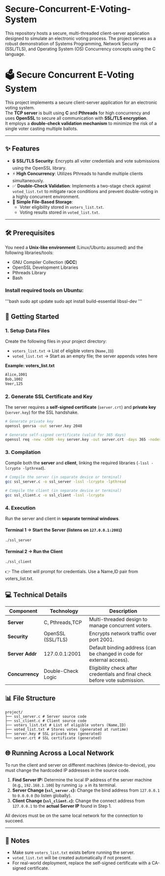 # Secure-Concurrent-E-Voting-System
This repository hosts a secure, multi-threaded client-server application designed to simulate an electronic voting process. The project serves as a robust demonstration of Systems Programming, Network Security (SSL/TLS), and Operating System (OS) Concurrency concepts using the C language.



# 🗳️ Secure Concurrent E-Voting System

This project implements a secure client-server application for an electronic voting system.  
The **TCP server** is built using **C** and **Pthreads** for high concurrency and uses **OpenSSL** to secure all communication with **SSL/TLS encryption**.  
It employs a **double-check validation mechanism** to minimize the risk of a single voter casting multiple ballots.

---

## ✨ Features

- 🔒 **SSL/TLS Security**: Encrypts all voter credentials and vote submissions using the OpenSSL library.  
- ⚡ **High Concurrency**: Utilizes Pthreads to handle multiple clients simultaneously.  
- ✅ **Double-Check Validation**: Implements a two-stage check against `voted_list.txt` to mitigate race conditions and prevent double-voting in a highly concurrent environment.  
- 📂 **Simple File-Based Storage**:  
  - Voter eligibility stored in `voters_list.txt`.  
  - Voting results stored in `voted_list.txt`.  

---

## 🛠️ Prerequisites

You need a **Unix-like environment** (Linux/Ubuntu assumed) and the following libraries/tools:

- GNU Compiler Collection (**GCC**)  
- OpenSSL Development Libraries  
- Pthreads Library  
- Bash  

### Install required tools on Ubuntu:

'''bash
sudo apt update
sudo apt install build-essential libssl-dev
'''




## 🚀 Getting Started

### 1. Setup Data Files

Create the following files in your project directory:

- `voters_list.txt` → List of eligible voters (`Name,ID`)  
- `voted_list.txt` → Start as an empty file; the server appends votes here  

**Example: voters_list.txt**

```txt
Alice,1001
Bob,1002
Veer,125
```


### 2. Generate SSL Certificate and Key

The server requires a **self-signed certificate** (`server.crt`) and **private key** (`server.key`) for the SSL handshake.

```bash
# Generate private key
openssl genrsa -out server.key 2048

# Generate self-signed certificate (valid for 365 days)
openssl req -new -x509 -key server.key -out server.crt -days 365 -nodes -subj "/CN=localhost/O=VotingApp"
```

### 3. Compilation

Compile both the **server** and **client**, linking the required libraries (`-lssl -lcrypto -lpthread`).

```bash
# Compile the server (in separate device or terminal)
gcc ssl_server.c -o ssl_server -lssl -lcrypto -lpthread

# Compile the client (in separate device or terminal)
gcc ssl_client.c -o ssl_client -lssl -lcrypto
```

### 4. Execution

Run the server and client in **separate terminal windows**.

#### Terminal 1 → Start the Server (listens on `127.0.0.1:2001`)

```bash
./ssl_server
```

#### Terminal 2 → Run the Client

```bash
./ssl_client
```

👉 The client will prompt for credentials. Use a Name,ID pair from voters_list.txt.


## 💻 Technical Details

| Component       | Technology         | Description                                                                 |
|------------------|--------------------|-----------------------------------------------------------------------------|
| **Server**      | C, Pthreads,TCP   | Multi-threaded design to manage concurrent voters.                         |
| **Security**    | OpenSSL (SSL/TLS) | Encrypts network traffic over port 2001.                                   |
| **Server Addr** | 127.0.0.1:2001    | Default binding address (can be changed in code for external access).      |
| **Concurrency** | Double-Check Logic| Eligibility check after credentials and final check before vote submission.|



## 📊 File Structure

```
project/
├── ssl_server.c # Server source code
├── ssl_client.c # Client source code
├── voters_list.txt # List of eligible voters (Name,ID)
├── voted_list.txt # Stores votes (generated at runtime)
├── server.key # SSL private key (generated)
└── server.crt # SSL certificate (generated)
```

## 🌐 Running Across a Local Network

To run the client and server on different machines (device-to-device), you must change the hardcoded IP addresses in the source code.

1.  **Find Server IP:** Determine the local IP address of the server machine (e.g., `192.168.1.100`) by running `ip a` in its terminal.
2.  **Server Change (`ssl_server.c`):** Change the bind address from `127.0.0.1` to `0.0.0.0` (to listen globally).
3.  **Client Change (`ssl_client.c`):** Change the connect address from `127.0.0.1` to the **actual Server IP** found in Step 1.

All devices must be on the same local network for the connection to succeed.



---

## 📝 Notes

- Make sure `voters_list.txt` exists before running the server.  
- `voted_list.txt` will be created automatically if not present.  
- For real-world deployment, replace the self-signed certificate with a CA-signed certificate.


